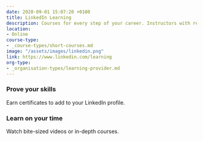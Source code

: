 ```yaml
---
date: 2020-09-01 15:07:20 +0100
title: LinkedIn Learning
description: Courses for every step of your career. Instructors with real-world experience.
location:
- Online
course-type:
- _course-types/short-courses.md
image: "/assets/images/linkedin.png"
link: https://www.linkedin.com/learning
org-type: 
- _organisation-types/learning-provider.md
---
```

### Prove your skills

Earn certificates to add to your LinkedIn profile.

### Learn on your time

Watch bite-sized videos or in-depth courses.